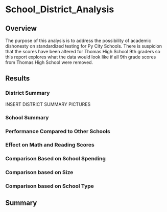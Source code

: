 # School_District_Analysis

## Overview
The purpose of this analysis is to address the possibility of academic dishonesty on standardized testing for Py City Schools. There is suspicion that the scores have been altered for Thomas High School 9th graders so this report explores what the data would look like if all 9th grade scores from Thomas High School were removed.

## Results
### District Summary
INSERT DISTRICT SUMMARY PICTURES
### School Summary

### Performance Compared to Other Schools

### Effect on Math and Reading Scores

### Comparison Based on School Spending

### Comparison based on Size

### Comparison based on School Type

## Summary
